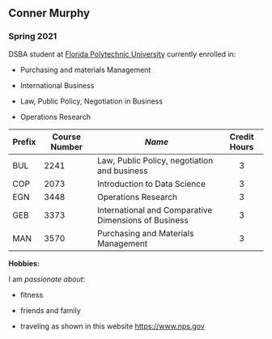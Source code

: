 ## Conner Murphy

### Spring 2021 

DSBA student at [Florida Polytechnic University](https://www.floridapoly.edu) currently enrolled in: 

- Purchasing and materials Management

- International Business

- Law, Public Policy, Negotiation in Business

- Operations Research

| **Prefix** | **Course Number** | _Name_                                       | Credit Hours |
|--------|---------------|---------------------------------------------------   |:------------:|
| BUL    | 2241          |    Law, Public Policy, negotiation and business      |  3           |
| COP    | 2073          |   Introduction to Data Science                       |  3           |
| EGN    | 3448          |     Operations Research                              |  3           |
| GEB    | 3373          | International and Comparative Dimensions of Business |  3           |
| MAN    | 3570          | Purchasing and Materials Management                  |  3           |
**Hobbies:**

I am _passionate about_: 

- fitness

- friends and family

- traveling as shown in this website <https://www.nps.gov>